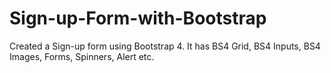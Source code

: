 # Sign-up-Form-with-Bootstrap

Created a Sign-up form using Bootstrap 4. It has BS4 Grid, BS4 Inputs, BS4 Images, Forms, Spinners, Alert etc.
